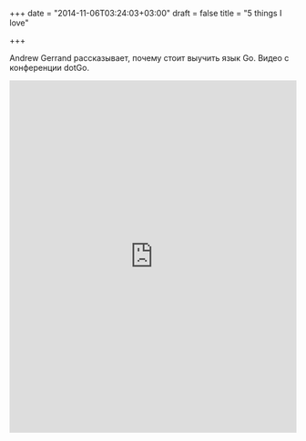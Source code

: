 +++
date = "2014-11-06T03:24:03+03:00"
draft = false
title = "5 things I love"

+++

<p>Andrew Gerrand рассказывает, почему стоит выучить язык Go. Видео с конференции dotGo.</p>
 <iframe width="100%" height="620" src="https://www.youtube.com/embed/fsTOOPB1TBY" frameborder="0" allowfullscreen></iframe>